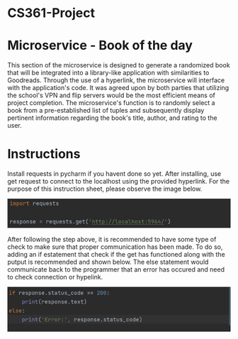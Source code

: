 # CS361-Project
# Microservice - Book of the day
This section of the microservice is designed to generate a randomized book that will be integrated into a library-like application with similarities to Goodreads. Through the use of a hyperlink, the microservice will interface with the application's code. It was agreed upon by both parties that utilizing the school's VPN and flip servers would be the most efficient means of project completion. The microservice's function is to randomly select a book from a pre-established list of tuples and subsequently display pertinent information regarding the book's title, author, and rating to the user.
# Instructions
Install requests in pycharm if you havent done so yet. 
After installing, use get request to connect to the localhost using the provided hyperlink. For the purpose of this instruction sheet, please observe the image below.

![alt text](https://raw.githubusercontent.com/miranded/CS361-Project/main/request1.jpg) 

After following the step above, it is recommended to have some type of check to make sure that proper communication has been made. To do so, adding an if estatement that check if the get has functioned along with the putput is recommended and shown below. The else statement would communicate back to the programmer that an error has occured and need to check connection or hypelink. 

![alt text](https://raw.githubusercontent.com/miranded/CS361-Project/main/request2.jpg) 
